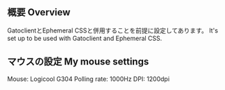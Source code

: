 ## 概要 Overview
GatoclientとEphemeral CSSと併用することを前提に設定してあります。
It's set up to be used with Gatoclient and Ephemeral CSS.

## マウスの設定 My mouse settings
Mouse: Logicool G304
Polling rate: 1000Hz
DPI: 1200dpi